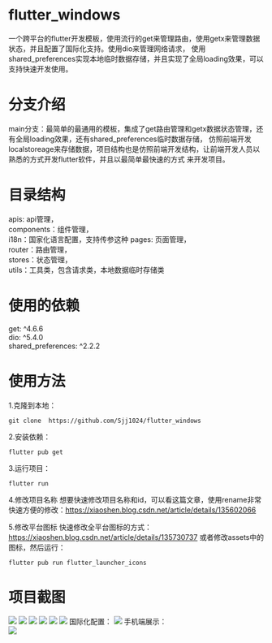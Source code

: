 # flutter_windows

一个跨平台的flutter开发模板，使用流行的get来管理路由，使用getx来管理数据状态，并且配置了国际化支持。使用dio来管理网络请求，
使用shared_preferences实现本地临时数据存储，并且实现了全局loading效果，可以支持快速开发使用。

# 分支介绍

main分支：最简单的最通用的模板，集成了get路由管理和getx数据状态管理，还有全局loading效果，还有shared_preferences临时数据存储，
仿照前端开发localstoreage来存储数据，项目结构也是仿照前端开发结构，让前端开发人员以熟悉的方式开发flutter软件，并且以最简单最快速的方式
来开发项目。

# 目录结构

apis: api管理，  
components：组件管理，  
i18n：国家化语言配置，支持传参这种
pages: 页面管理，  
router：路由管理，  
stores：状态管理，  
utils：工具类，包含请求类，本地数据临时存储类

# 使用的依赖

get: ^4.6.6  
dio: ^5.4.0  
shared_preferences: ^2.2.2

# 使用方法

1.克隆到本地：

```agsl
git clone  https://github.com/Sjj1024/flutter_windows
```
 
2.安装依赖：

```agsl
flutter pub get
```
   
3.运行项目：

```agsl
flutter run
```
  
4.修改项目名称
想要快速修改项目名称和id，可以看这篇文章，使用rename非常快速方便的修改：https://xiaoshen.blog.csdn.net/article/details/135602066  
  
5.修改平台图标
快速修改全平台图标的方式：https://xiaoshen.blog.csdn.net/article/details/135730737
或者修改assets中的图标，然后运行：
```
flutter pub run flutter_launcher_icons
```
  
# 项目截图

![](https://jsd.cdn.zzko.cn/gh/1024huijia/FileHub@main/root/flutter/1705289866045image.png)
![](https://jsd.cdn.zzko.cn/gh/1024huijia/FileHub@main/root/flutter/1705289874889image.png)
![](https://jsd.cdn.zzko.cn/gh/1024huijia/FileHub@main/root/flutter/1705289906511image.png)
![](https://jsd.cdn.zzko.cn/gh/1024huijia/FileHub@main/root/flutter/1705289916595image.png)
![](https://jsd.cdn.zzko.cn/gh/1024huijia/FileHub@main/root/flutter/1705289924713image.png)
![](https://jsd.cdn.zzko.cn/gh/1024huijia/FileHub@main/root/flutter/1705289936286image.png)
国际化配置：
![](https://jsd.cdn.zzko.cn/gh/1024huijia/FileHub@main/root/flutter/1705299265544image.png)
手机端展示：   
![](https://jsd.cdn.zzko.cn/gh/1024huijia/FileHub@main/root/flutter/all.png)